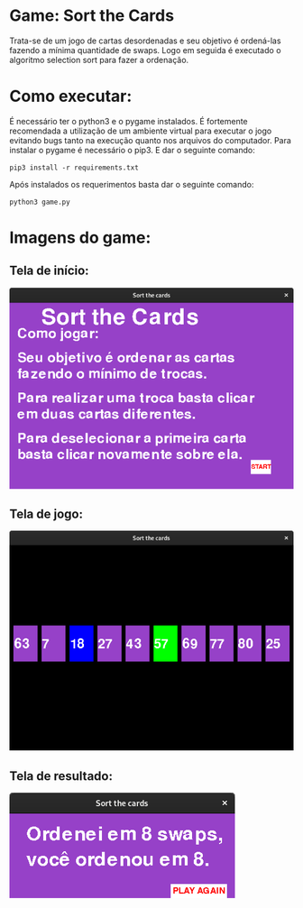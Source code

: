 # Game: Sort the Cards
Trata-se de um jogo de cartas desordenadas e seu objetivo é ordená-las fazendo a mínima quantidade de swaps. Logo em seguida é executado o algoritmo selection sort para fazer a ordenação.
# Como executar:
É necessário ter o python3 e o pygame instalados. É fortemente recomendada a utilização de um ambiente virtual para executar o jogo evitando bugs tanto na execução quanto nos arquivos do computador. Para instalar o pygame é necessário o pip3. E dar o seguinte comando:
```
pip3 install -r requirements.txt
```
Após instalados os requerimentos basta dar o seguinte comando:
```
python3 game.py
```
# Imagens do game:

## Tela de início:
![Tela de início](/img/tela_de_inicio.png)
## Tela de jogo:
![Tela de jogo](/img/tela_de_jogo.png)
## Tela de resultado:
![Tela de resultado](/img/tela_de_resultado.png)